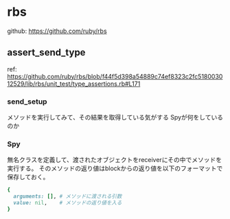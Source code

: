 # rbs

github: https://github.com/ruby/rbs

## assert_send_type

ref: https://github.com/ruby/rbs/blob/f44f5d398a54889c74ef8323c2fc518003012529/lib/rbs/unit_test/type_assertions.rb#L171

### send_setup

メソッドを実行してみて、その結果を取得している気がする
Spyが何をしているのか

### Spy

無名クラスを定義して、渡されたオブジェクトをreceiverにその中でメソッドを実行する。
そのメソッドの返り値はblockからの返り値を以下のフォーマットで保存しておく。

```ruby
{
  arguments: [], # メソッドに渡される引数
  value: nil,    # メソッドの返り値を入る
}
```
